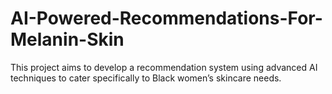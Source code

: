 # AI-Powered-Recommendations-For-Melanin-Skin
This project aims to develop a recommendation system using advanced AI techniques to cater specifically to Black women’s skincare needs.
